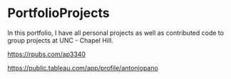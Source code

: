 # PortfolioProjects

In this portfolio, I have all personal projects as well as contributed code to group projects at UNC - Chapel Hill.

https://rpubs.com/ap3340

https://public.tableau.com/app/profile/antoniopano

